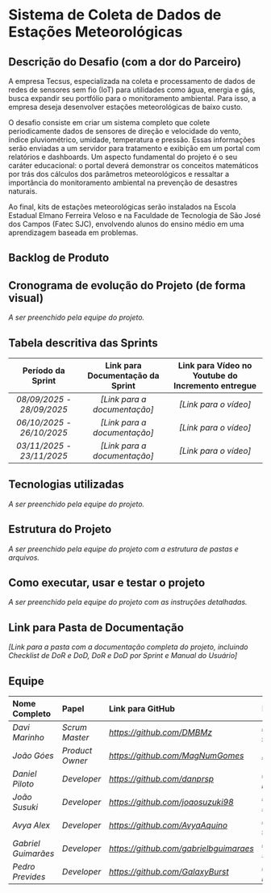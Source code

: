 # Sistema de Coleta de Dados de Estações Meteorológicas

## Descrição do Desafio (com a dor do Parceiro)

A empresa Tecsus, especializada na coleta e processamento de dados de redes de sensores sem fio (IoT) para utilidades como água, energia e gás, busca expandir seu portfólio para o monitoramento ambiental. Para isso, a empresa deseja desenvolver estações meteorológicas de baixo custo.

O desafio consiste em criar um sistema completo que colete periodicamente dados de sensores de direção e velocidade do vento, índice pluviométrico, umidade, temperatura e pressão. Essas informações serão enviadas a um servidor para tratamento e exibição em um portal com relatórios e dashboards. Um aspecto fundamental do projeto é o seu caráter educacional: o portal deverá demonstrar os conceitos matemáticos por trás dos cálculos dos parâmetros meteorológicos e ressaltar a importância do monitoramento ambiental na prevenção de desastres naturais.

Ao final, kits de estações meteorológicas serão instalados na Escola Estadual Elmano Ferreira Veloso e na Faculdade de Tecnologia de São José dos Campos (Fatec SJC), envolvendo alunos do ensino médio em uma aprendizagem baseada em problemas.

## Backlog de Produto



## Cronograma de evolução do Projeto (de forma visual)

*A ser preenchido pela equipe do projeto.*

## Tabela descritiva das Sprints

| Período da Sprint | Link para Documentação da Sprint | Link para Vídeo no Youtube do Incremento entregue |
| :---: | :---: | :---: |
| *08/09/2025 - 28/09/2025* | *[Link para a documentação]* | *[Link para o vídeo]* |
| *06/10/2025 - 26/10/2025* | *[Link para a documentação]* | *[Link para o vídeo]* |
| *03/11/2025 - 23/11/2025* | *[Link para a documentação]* | *[Link para o vídeo]* |

## Tecnologias utilizadas

*A ser preenchido pela equipe do projeto.*

## Estrutura do Projeto

*A ser preenchido pela equipe do projeto com a estrutura de pastas e arquivos.*

## Como executar, usar e testar o projeto

*A ser preenchido pela equipe do projeto com as instruções detalhadas.*

## Link para Pasta de Documentação

*[Link para a pasta com a documentação completa do projeto, incluindo Checklist de DoR e DoD, DoR e DoD por Sprint e Manual do Usuário]*

## Equipe

| Nome Completo | Papel | Link para GitHub | Link para LinkedIn |
| :--- | :--- | :--- | :--- |
| *Davi Marinho* | *Scrum Master* | *https://github.com/DMBMz* | *https://www.linkedin.com/in/davi-miguel-a90821214/* |
| *João Góes* | *Product Owner* | *https://github.com/MagNumGomes* | *https://www.linkedin.com/in/joaovitorgoes* |
| *Daniel Piloto* | *Developer* | *https://github.com/danprsp* | *https://www.linkedin.com/in/daniel-piloto-98b717226/* |
| *João Susuki* | *Developer* | *https://github.com/joaosuzuki98* | *https://www.linkedin.com/in/jo%C3%A3o-suzuki-6a2b02192/* |
| *Avya Alex* | *Developer* | *https://github.com/AvyaAquino* | *https://www.linkedin.com/in/avya-candido-598b5228a/* |
| *Gabriel Guimarães* | *Developer* | *https://github.com/gabrielbguimaraes* | *https://www.linkedin.com/in/gabriel-g-854017138* |
| *Pedro Prevides* | *Developer* | *https://github.com/GalaxyBurst* | *https://www.linkedin.com/in/pedro-prevides-87a0b71a8/* |